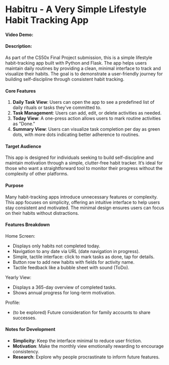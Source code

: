 # Habitru - A Very Simple Lifestyle Habit Tracking App
#### Video Demo:  [<URL HERE>](https://www.youtube.com/watch?v=5-b8ySyityI)
#### Description:
As part of the CS50x Final Project submission, this is a simple lifestyle habit-tracking app built with Python and Flask. The app helps users maintain daily routines by providing a clean, minimal interface to track and visualize their habits. The goal is to demonstrate a user-friendly journey for building self-discipline through consistent habit tracking.

#### Core Features
1. **Daily Task View**: Users can open the app to see a predefined list of daily rituals or tasks they’ve committed to.
2. **Task Management**: Users can add, edit, or delete activities as needed.
3. **Today View**: A one-press action allows users to mark routine activities as "Done."
4. **Summary View**: Users can visualize task completion per day as green dots, with more dots indicating better adherence to routines.

#### Target Audience
This app is designed for individuals seeking to build self-discipline and maintain motivation through a simple, clutter-free habit tracker. It’s ideal for those who want a straightforward tool to monitor their progress without the complexity of other platforms.

#### Purpose
Many habit-tracking apps introduce unnecessary features or complexity. This app focuses on simplicity, offering an intuitive interface to help users stay consistent and motivated. The minimal design ensures users can focus on their habits without distractions.

#### Features Breakdown
Home Screen:
- Displays only habits not completed today.
- Navigation to any date via URL (date navigation in progress).
- Simple, tactile interface: click to mark tasks as done, tap for details.
- Button row to add new habits with fields for activity name.
- Tactile feedback like a bubble sheet with sound (ToDo).

Yearly View:
- Displays a 365-day overview of completed tasks.
- Shows annual progress for long-term motivation.

Profile:
- (to be explored) Future consideration for family accounts to share successes.

#### Notes for Development
- **Simplicity**: Keep the interface minimal to reduce user friction.
- **Motivation**: Make the monthly view emotionally rewarding to encourage consistency.
- **Research**: Explore why people procrastinate to inform future features.
